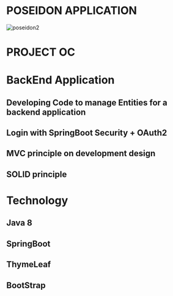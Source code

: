 # POSEIDON APPLICATION
![poseidon2](https://user-images.githubusercontent.com/79265943/155343854-8ea9c5b1-db06-4f7a-bed6-47c5f1db86de.png)

# PROJECT OC
# BackEnd Application

## Developing Code to manage Entities for a backend application

## Login with SpringBoot Security + OAuth2

## MVC principle on development design

## SOLID principle

# Technology

## Java 8
## SpringBoot
## ThymeLeaf
## BootStrap






